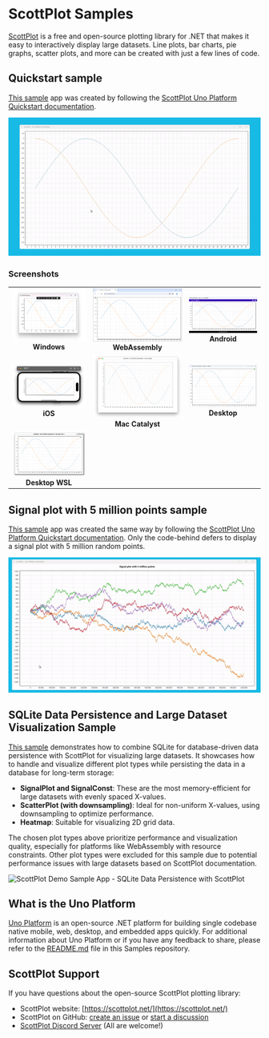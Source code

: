 # ScottPlot Samples

[ScottPlot](https://scottplot.net/) is a free and open-source plotting library for .NET that makes it easy to interactively display large datasets. Line plots, bar charts, pie graphs, scatter plots, and more can be created with just a few lines of code.

## Quickstart sample

[This sample](/QuickstartSample/) app was created by following the [ScottPlot Uno Platform Quickstart documentation](https://scottplot.net/quickstart/unoplatform).

![ScottPlot Quickstart Sample App](doc/assets/Quickstart-Sample.gif)

### Screenshots

| | | |
|:-------------------------:|:-------------------------:|:-------------------------:|
|<img width="500" alt="ScottPlot Quickstart Sample App - Windows" src="doc/assets/scottplot-winui-quickstart.png">  **Windows** |  <img width="500" alt="ScottPlot Quickstart Sample App - WebAssembly" src="doc/assets/unoplatform-quickstart-webassembly.png"> **WebAssembly** |<img width="500" alt="ScottPlot Quickstart Sample App - Android" src="doc/assets/unoplatform-quickstart-android.png"> **Android** |
|<img width="500" alt="ScottPlot Quickstart Sample App - iOS" src="doc/assets/unoplatform-quickstart-iOS.png"> **iOS** |  <img width="500" alt="ScottPlot Quickstart Sample App - Mac Catalyst" src="doc/assets/unoplatform-quickstart-mac-catalyst.png"> **Mac Catalyst** |<img width="500" alt="ScottPlot Quickstart Sample App - Desktop" src="doc/assets/unoplatform-quickstart-desktop.png"> **Desktop** |
|<img width="500" alt="ScottPlot Quickstart Sample App - Desktop WSL" src="doc/assets/unoplatform-quickstart-desktop-wsl.png"> **Desktop WSL** | | |

## Signal plot with 5 million points sample

[This sample](/SignalPlotFiveMillionPointsSample/) app was created the same way by following the [ScottPlot Uno Platform Quickstart documentation](https://scottplot.net/quickstart/unoplatform). Only the code-behind defers to display a signal plot with 5 million random points.

![ScottPlot Demo Sample App - Signal plot with 5 million points](doc/assets/FiveMillionPoints-Sample.gif)

## SQLite Data Persistence and Large Dataset Visualization Sample

[This sample](/DataPersistedSample/) demonstrates how to combine SQLite for database-driven data persistence with ScottPlot for visualizing large datasets. It showcases how to handle and visualize different plot types while persisting the data in a database for long-term storage:

- **SignalPlot and SignalConst**: These are the most memory-efficient for large datasets with evenly spaced X-values.
- **ScatterPlot (with downsampling)**: Ideal for non-uniform X-values, using downsampling to optimize performance.
- **Heatmap**: Suitable for visualizing 2D grid data.

The chosen plot types above prioritize performance and visualization quality, especially for platforms like WebAssembly with resource constraints.
Other plot types were excluded for this sample due to potential performance issues with large datasets based on ScottPlot documentation.

![ScottPlot Demo Sample App - SQLite Data Persistence with ScottPlot](doc/assets/DataPersisted-Sample.gif)

## What is the Uno Platform

[Uno Platform](https://platform.uno) is an open-source .NET platform for building single codebase native mobile, web, desktop, and embedded apps quickly.
For additional information about Uno Platform or if you have any feedback to share, please refer to the [README.md](../../README.md) file in this Samples repository.

## ScottPlot Support

If you have questions about the open-source ScottPlot plotting library:

* ScottPlot website: [https://scottplot.net/](https://scottplot.net/)
* ScottPlot on GitHub: [create an issue](https://github.com/ScottPlot/ScottPlot/issues) or [start a discussion](https://github.com/ScottPlot/ScottPlot/discussions)
* [ScottPlot Discord Server](https://discord.gg/Dru6fnY2UX) (All are welcome!)
